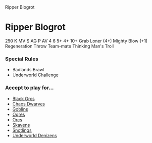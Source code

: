 ﻿
Ripper Blogrot

# Ripper Blogrot

250 K
MV
S
AG
P
AV
4
6
5+
4+
10+
Grab
Loner (4+)
Mighty Blow (+1)
Regeneration
Throw Team-mate
Thinking Man's Troll
### Special Rules
* Badlands Brawl
* Underworld Challenge
### Accept to play for...
* [Black Orcs](../teams/Black_Orcs.md)
* [Chaos Dwarves](../teams/Chaos_Dwarves.md)
* [Goblins](../teams/Goblins.md)
* [Ogres](../teams/Ogres.md)
* [Orcs](../teams/Orcs.md)
* [Skavens](../teams/Skavens.md)
* [Snotlings](../teams/Snotlings.md)
* [Underworld Denizens](../teams/Underworld_Denizens.md)